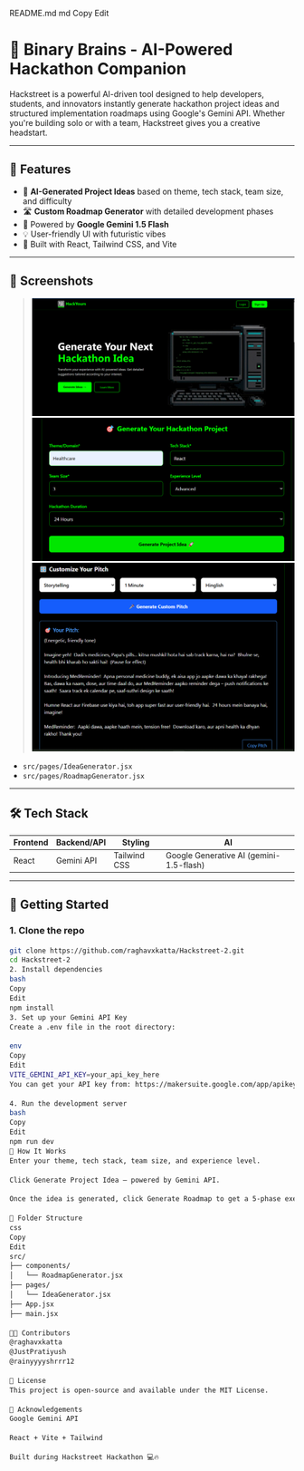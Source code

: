README.md
md
Copy
Edit
# 🚀 Binary Brains - AI-Powered Hackathon Companion

Hackstreet is a powerful AI-driven tool designed to help developers, students, and innovators instantly generate hackathon project ideas and structured implementation roadmaps using Google's Gemini API. Whether you're building solo or with a team, Hackstreet gives you a creative headstart.

---

## 🌟 Features

- 🎯 **AI-Generated Project Ideas** based on theme, tech stack, team size, and difficulty
- 🛣️ **Custom Roadmap Generator** with detailed development phases
- 🧠 Powered by **Google Gemini 1.5 Flash**
- 💡 User-friendly UI with futuristic vibes
- 🧩 Built with React, Tailwind CSS, and Vite

---

## 📸 Screenshots

> ![alt text](image.png)
![alt text](image-1.png)
![alt text](image-2.png)

- `src/pages/IdeaGenerator.jsx`
- `src/pages/RoadmapGenerator.jsx`

---

## 🛠️ Tech Stack

| Frontend | Backend/API | Styling | AI |
|----------|-------------|---------|----|
| React    | Gemini API  | Tailwind CSS | Google Generative AI (gemini-1.5-flash) |

---

## 🚀 Getting Started

### 1. Clone the repo

```bash
git clone https://github.com/raghavxkatta/Hackstreet-2.git
cd Hackstreet-2
2. Install dependencies
bash
Copy
Edit
npm install
3. Set up your Gemini API Key
Create a .env file in the root directory:

env
Copy
Edit
VITE_GEMINI_API_KEY=your_api_key_here
You can get your API key from: https://makersuite.google.com/app/apikey

4. Run the development server
bash
Copy
Edit
npm run dev
🧠 How It Works
Enter your theme, tech stack, team size, and experience level.

Click Generate Project Idea — powered by Gemini API.

Once the idea is generated, click Generate Roadmap to get a 5-phase execution plan.

📁 Folder Structure
css
Copy
Edit
src/
├── components/
│   └── RoadmapGenerator.jsx
├── pages/
│   └── IdeaGenerator.jsx
├── App.jsx
├── main.jsx

🧑‍💻 Contributors
@raghavxkatta
@JustPratiyush
@rainyyyyshrrr12

📜 License
This project is open-source and available under the MIT License.

🙌 Acknowledgements
Google Gemini API

React + Vite + Tailwind

Built during Hackstreet Hackathon 💻🔥
